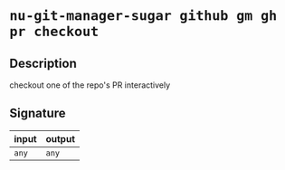 # `nu-git-manager-sugar github gm gh pr checkout`
## Description
checkout one of the repo's PR interactively


## Signature
| input | output |
| ----- | ------ |
| `any` | `any`  |
